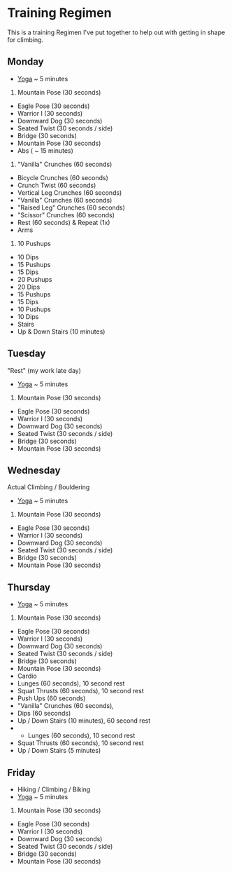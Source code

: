Training Regimen
====
This is a training Regimen I've put together to help out with getting in shape for climbing.

## Monday ##
* [Yoga](http://mountainproject.com/v/six-yoga-poses-for-climbers/108842726) ~ 5 minutes
 1. Mountain Pose (30 seconds)
 * Eagle Pose (30 seconds)
 * Warrior I (30 seconds)
 * Downward Dog (30 seconds)
 * Seated Twist (30 seconds / side)
 * Bridge (30 seconds)
 * Mountain Pose (30 seconds)
* Abs ( ~ 15 minutes)
 1. "Vanilla" Crunches (60 seconds)
 * Bicycle Crunches (60 seconds)
 * Crunch Twist (60 seconds)
 * Vertical Leg Crunches (60 seconds)
 * "Vanilla" Crunches (60 seconds)
 * "Raised Leg" Crunches (60 seconds)
 * "Scissor" Crunches (60 seconds)
 * Rest (60 seconds) & Repeat (1x)
* Arms
 1. 10 Pushups
 * 10 Dips
 * 15 Pushups
 * 15 Dips
 * 20 Pushups
 * 20 Dips
 * 15 Pushups
 * 15 Dips
 * 10 Pushups
 * 10 Dips
* Stairs
 * Up & Down Stairs (10 minutes)

## Tuesday ##
"Rest" (my work late day)
* [Yoga](http://mountainproject.com/v/six-yoga-poses-for-climbers/108842726) ~ 5 minutes
 1. Mountain Pose (30 seconds)
 * Eagle Pose (30 seconds)
 * Warrior I (30 seconds)
 * Downward Dog (30 seconds)
 * Seated Twist (30 seconds / side)
 * Bridge (30 seconds)
 * Mountain Pose (30 seconds)

## Wednesday ##
Actual Climbing / Bouldering
* [Yoga](http://mountainproject.com/v/six-yoga-poses-for-climbers/108842726) ~ 5 minutes
 1. Mountain Pose (30 seconds)
 * Eagle Pose (30 seconds)
 * Warrior I (30 seconds)
 * Downward Dog (30 seconds)
 * Seated Twist (30 seconds / side)
 * Bridge (30 seconds)
 * Mountain Pose (30 seconds)

## Thursday ##
* [Yoga](http://mountainproject.com/v/six-yoga-poses-for-climbers/108842726) ~ 5 minutes
 1. Mountain Pose (30 seconds)
 * Eagle Pose (30 seconds)
 * Warrior I (30 seconds)
 * Downward Dog (30 seconds)
 * Seated Twist (30 seconds / side)
 * Bridge (30 seconds)
 * Mountain Pose (30 seconds)
* Cardio
 * Lunges (60 seconds), 10 second rest
 * Squat Thrusts (60 seconds), 10 second rest
 * Push Ups (60 seconds)
 * "Vanilla" Crunches (60 seconds),
 * Dips (60 seconds)
 * Up / Down Stairs (10 minutes), 60 second rest
 * * Lunges (60 seconds), 10 second rest
 * Squat Thrusts (60 seconds), 10 second rest
 * Up / Down Stairs (5 minutes)

## Friday ##
* Hiking / Climbing / Biking
* [Yoga](http://mountainproject.com/v/six-yoga-poses-for-climbers/108842726) ~ 5 minutes
 1. Mountain Pose (30 seconds)
 * Eagle Pose (30 seconds)
 * Warrior I (30 seconds)
 * Downward Dog (30 seconds)
 * Seated Twist (30 seconds / side)
 * Bridge (30 seconds)
 * Mountain Pose (30 seconds)
